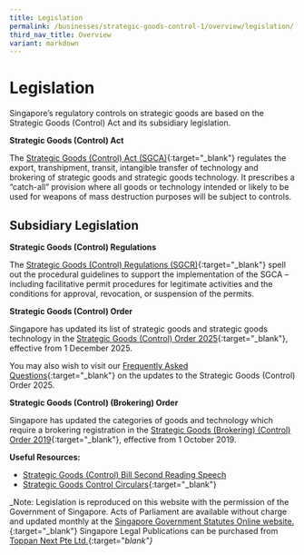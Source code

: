 ```yaml
---
title: Legislation
permalink: /businesses/strategic-goods-control-1/overview/legislation/
third_nav_title: Overview
variant: markdown
---
```

# Legislation

Singapore’s regulatory controls on strategic goods are based on the Strategic Goods (Control) Act and its subsidiary legislation.

**Strategic Goods (Control) Act**

The  [Strategic Goods (Control) Act (SGCA)](https://sso.agc.gov.sg/Act/SGCA2002){:target="_blank"}  regulates the export, transhipment, transit, intangible transfer of technology and brokering of strategic goods and strategic goods technology. It prescribes a “catch-all” provision where all goods or technology intended or likely to be used for weapons of mass destruction purposes will be subject to controls.

## Subsidiary Legislation

**Strategic Goods (Control) Regulations**

The  [Strategic Goods (Control) Regulations (SGCR)](https://assets.egazette.gov.sg/2025/Legislative%20Supplements/Subsidiary%20Legislation%20Supplement/661.pdf){:target="_blank"}  spell out the procedural guidelines to support the implementation of the SGCA – including facilitative permit procedures for legitimate activities and the conditions for approval, revocation, or suspension of the permits.

**Strategic Goods (Control) Order**

Singapore has updated its list of strategic goods and strategic goods technology in the [Strategic Goods (Control) Order 2025](https://assets.egazette.gov.sg/2025/Legislative%20Supplements/Subsidiary%20Legislation%20Supplement/660.pdf){:target="_blank"}, effective from 1 December 2025. 

You may also wish to visit our [Frequently Asked Questions](/files/Frequently_Asked_Questions_SGCO2025.pdf){:target="_blank"} on the updates to the Strategic Goods (Control) Order 2025.

**Strategic Goods (Control) (Brokering) Order**

Singapore has updated the categories of goods and technology which require a brokering registration in the  [Strategic Goods (Brokering) (Control) Order 2019](https://assets.egazette.gov.sg/2025/Legislative%20Supplements/Subsidiary%20Legislation%20Supplement/662.pdf){:target="_blank"}, effective from 1 October 2019.

**Useful Resources:**

-   [Strategic Goods (Control) Bill Second Reading Speech](/files/businesses/nov2002-2ndreading.pdf)
-   [Strategic Goods Control Circulars](/news-and-media/circulars/){:target="_blank"}

_Note: Legislation is reproduced on this website with the permission of the Government of Singapore. Acts of Parliament are available without charge and updated monthly at the  [Singapore Government Statutes Online website.](https://sso.agc.gov.sg/){:target="_blank"}  Singapore Legal Publications can be purchased from  [Toppan Next Pte Ltd.](https://www.toppannext.com/){:target="_blank"}_